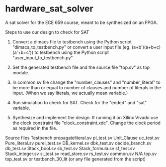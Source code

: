 # hardware_sat_solver

A sat solver for the ECE 659 course, meant to be synthesized on an FPGA.

Steps to use our design to check for SAT

1) Convert a dimacs file to testbench using the Python script "dimacs_to_testbench.py" or convert a user input file (eg. (a+b')(a+b+c)(a'+b+c')) to testbench using the Python script "user_input_to_testbench.py"

2) Set the generated testbench file and the source file "top.sv" as top module.

3) In common.sv file change the "number_clauses" and "number_literal" to be more than or equal to number of clauses and number of literals in the input. (When we say literals, we actually mean variable.)

4) Run simulation to check for SAT. Check for the "ended" and "sat" variable.

5) Synthesize and implement the design. If running it on Xilinx Vivado use the clock constraint file "clock_constraint.xdc". Change the clock period as required in the file.

Source files         Testbench
propagateliteral.sv  pl_test.sv
Unit_Clause          uc_test.sv
Pure_literal.sv      purel_test.sv
DB_kernel.sv         dbk_test.sv
decide_branch.sv     db_test.sv
Stack_bool.sv        sb_test.sv
Stack_formula.sv     sf_test.sv
Stack_integer.sv     si_test.sv
read_store.sv        rs_test.sv
common.sv            N/A
top.sv               top_test.sv or testbench_30_lit
                     (or any file generated from the script)